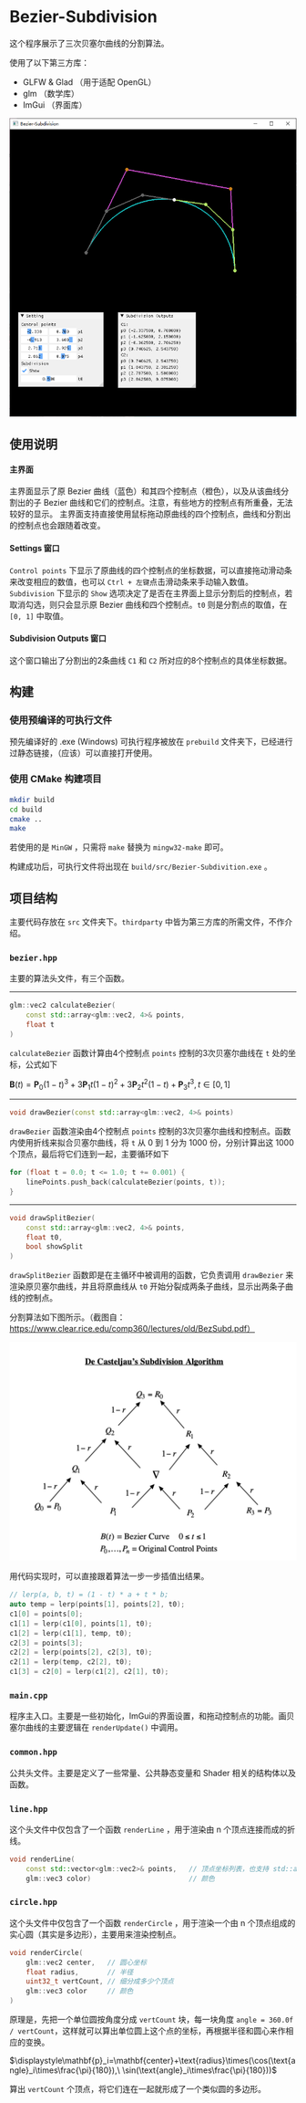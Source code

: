 # Bezier-Subdivision

这个程序展示了三次贝塞尔曲线的分割算法。

使用了以下第三方库：
* GLFW & Glad （用于适配 OpenGL）
* glm （数学库）
* ImGui （界面库）

![Screenshot](images/screenshot.png)

## 使用说明

#### 主界面
主界面显示了原 Bezier 曲线（蓝色）和其四个控制点（橙色），以及从该曲线分割出的子 Bezier 曲线和它们的控制点。注意，有些地方的控制点有所重叠，无法较好的显示。
主界面支持直接使用鼠标拖动原曲线的四个控制点，曲线和分割出的控制点也会跟随着改变。

#### Settings 窗口
`Control points` 下显示了原曲线的四个控制点的坐标数据，可以直接拖动滑动条来改变相应的数值，也可以 `Ctrl + 左键`点击滑动条来手动输入数值。
`Subdivision` 下显示的 `Show` 选项决定了是否在主界面上显示分割后的控制点，若取消勾选，则只会显示原 Bezier 曲线和四个控制点。`t0` 则是分割点的取值，在 `[0, 1]` 中取值。

#### Subdivision Outputs 窗口
这个窗口输出了分割出的2条曲线 `C1` 和 `C2` 所对应的8个控制点的具体坐标数据。


## 构建
### 使用预编译的可执行文件

预先编译好的 .exe (Windows) 可执行程序被放在 `prebuild` 文件夹下，已经进行过静态链接，（应该）可以直接打开使用。

### 使用 CMake 构建项目

```bash
mkdir build
cd build
cmake ..
make
```

若使用的是 `MinGW` ，只需将 `make` 替换为 `mingw32-make` 即可。

构建成功后，可执行文件将出现在 `build/src/Bezier-Subdivition.exe` 。

## 项目结构

主要代码存放在 `src` 文件夹下。`thirdparty` 中皆为第三方库的所需文件，不作介绍。

### `bezier.hpp`
主要的算法头文件，有三个函数。

---

```cpp
glm::vec2 calculateBezier(
    const std::array<glm::vec2, 4>& points,
    float t
)
```
`calculateBezier` 函数计算由4个控制点 `points` 控制的3次贝塞尔曲线在 `t` 处的坐标，公式如下

$\displaystyle\mathbf{B}(t) = \mathbf{P}_0(1-t)^3+3\mathbf{P}_1 t(1-t)^2+3\mathbf{P}_2 t^2(1-t)+\mathbf{P}_3 t^3, t\in[0,1]$

---

```cpp
void drawBezier(const std::array<glm::vec2, 4>& points)
```
`drawBezier` 函数渲染由4个控制点 `points` 控制的3次贝塞尔曲线和控制点。函数内使用折线来拟合贝塞尔曲线，将 `t` 从 0 到 1 分为 1000 份，分别计算出这 1000 个顶点，最后将它们连到一起，主要循环如下
```cpp
for (float t = 0.0; t <= 1.0; t += 0.001) {
    linePoints.push_back(calculateBezier(points, t));
}
```

---

```cpp
void drawSplitBezier(
    const std::array<glm::vec2, 4>& points,
    float t0,
    bool showSplit
)
```

`drawSplitBezier` 函数即是在主循环中被调用的函数，它负责调用 `drawBezier` 来渲染原贝塞尔曲线，并且将原曲线从 `t0` 开始分裂成两条子曲线，显示出两条子曲线的控制点。

分割算法如下图所示。（截图自：https://www.clear.rice.edu/comp360/lectures/old/BezSubd.pdf）

![De Casteljau's Algorithm](images/de_casteljau.png)

用代码实现时，可以直接跟着算法一步一步插值出结果。
```cpp
// lerp(a, b, t) = (1 - t) * a + t * b;
auto temp = lerp(points[1], points[2], t0);
c1[0] = points[0];
c1[1] = lerp(c1[0], points[1], t0);
c1[2] = lerp(c1[1], temp, t0);
c2[3] = points[3];
c2[2] = lerp(points[2], c2[3], t0);
c2[1] = lerp(temp, c2[2], t0);
c1[3] = c2[0] = lerp(c1[2], c2[1], t0);
```

### `main.cpp`

程序主入口。主要是一些初始化，ImGui的界面设置，和拖动控制点的功能。画贝塞尔曲线的主要逻辑在 `renderUpdate()` 中调用。

### `common.hpp`

公共头文件。主要是定义了一些常量、公共静态变量和 Shader 相关的结构体以及函数。

### `line.hpp`

这个头文件中仅包含了一个函数 `renderLine` ，用于渲染由 n 个顶点连接而成的折线。
```cpp
void renderLine(
    const std::vector<glm::vec2>& points,   // 顶点坐标列表，也支持 std::array
    glm::vec3 color)                        // 颜色
```

### `circle.hpp`

这个头文件中仅包含了一个函数 `renderCircle` ，用于渲染一个由 n 个顶点组成的实心圆（其实是多边形），主要用来渲染控制点。
```cpp
void renderCircle(
    glm::vec2 center,   // 圆心坐标
    float radius,       // 半径
    uint32_t vertCount, // 细分成多少个顶点
    glm::vec3 color     // 颜色
)
```

原理是，先把一个单位圆按角度分成 `vertCount` 块，每一块角度 `angle = 360.0f / vertCount`，这样就可以算出单位圆上这个点的坐标，再根据半径和圆心来作相应的变换。

$\displaystyle\mathbf{p}_i=\mathbf{center}+\text{radius}\times(\cos(\text{angle}_i\times\frac{\pi}{180}),\ \sin(\text{angle}_i\times\frac{\pi}{180}))$

算出 `vertCount` 个顶点，将它们连在一起就形成了一个类似圆的多边形。